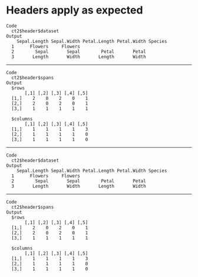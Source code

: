 # Headers apply as expected

    Code
      ct2$header$dataset
    Output
        Sepal.Length Sepal.Width Petal.Length Petal.Width Species
      1      Flowers     Flowers                                 
      2        Sepal       Sepal        Petal       Petal        
      3       Length       Width       Length       Width        

---

    Code
      ct2$header$spans
    Output
      $rows
           [,1] [,2] [,3] [,4] [,5]
      [1,]    2    0    2    0    1
      [2,]    2    0    2    0    1
      [3,]    1    1    1    1    1
      
      $columns
           [,1] [,2] [,3] [,4] [,5]
      [1,]    1    1    1    1    3
      [2,]    1    1    1    1    0
      [3,]    1    1    1    1    0
      

---

    Code
      ct2$header$dataset
    Output
        Sepal.Length Sepal.Width Petal.Length Petal.Width Species
      1      Flowers     Flowers                                 
      2        Sepal       Sepal        Petal       Petal        
      3       Length       Width       Length       Width        

---

    Code
      ct2$header$spans
    Output
      $rows
           [,1] [,2] [,3] [,4] [,5]
      [1,]    2    0    2    0    1
      [2,]    2    0    2    0    1
      [3,]    1    1    1    1    1
      
      $columns
           [,1] [,2] [,3] [,4] [,5]
      [1,]    1    1    1    1    3
      [2,]    1    1    1    1    0
      [3,]    1    1    1    1    0
      

